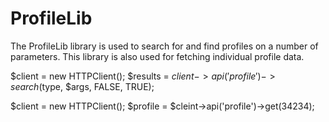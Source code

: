 # ProfileLib

The ProfileLib library is used to search for and find profiles on a number of
parameters. This library is also used for fetching individual profile data.

  $client = new HTTPClient();
  $results = $client->api('profile')->search($type, $args, FALSE, TRUE);

  $client = new HTTPClient();
  $profile = $cleint->api('profile')->get(34234);
